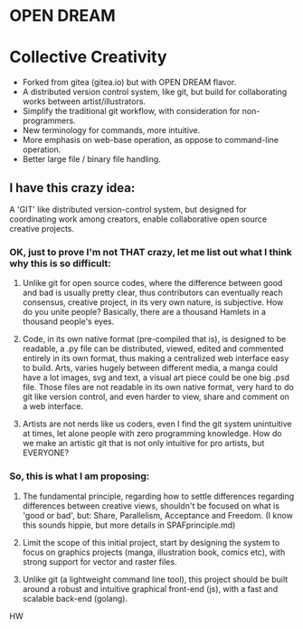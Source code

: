 # OPEN DREAM
# Collective Creativity

  * Forked from gitea (gitea.io) but with OPEN DREAM flavor.
  * A distributed version control system, like git, but build for collaborating works between artist/illustrators.
  * Simplify the traditional git workflow, with consideration for non-programmers.
  * New terminology for commands, more intuitive.
  * More emphasis on web-base operation, as oppose to command-line operation.
  * Better large file / binary file handling.

## I have this crazy idea:

  A 'GIT' like distributed version-control system, but designed for coordinating work among creators, enable collaborative open source creative projects.

### OK, just to prove I'm not THAT crazy, let me list out what I think why this is so difficult:

  1. Unlike git for open source codes, where the difference between good and bad is usually pretty clear, thus contributors can eventually reach consensus, creative project, in its very own nature, is subjective. How do you unite people?
  Basically, there are a thousand Hamlets in a thousand people's eyes.

  2. Code, in its own native format (pre-compiled that is), is designed to be readable, a .py file can be distributed, viewed, edited and commented entirely in its own format, thus making a centralized web interface easy to build. Arts, varies hugely between different media, a manga could have a lot images, svg and text, a visual art piece could be one big .psd file. Those files are not readable in its own native format, very hard to do git like version control, and even harder to view, share and comment on a web interface.

  3. Artists are not nerds like us coders, even I find the git system unintuitive at times, let alone people with zero programming knowledge. How do we make an artistic git that is not only intuitive for pro artists, but EVERYONE?

### So, this is what I am proposing:

  1. The fundamental principle, regarding how to settle differences regarding differences between creative views, shouldn't be focused on what is 'good or bad', but:
      Share, Parallelism, Acceptance and Freedom.
    (I know this sounds hippie, but more details in SPAFprinciple.md)

  2. Limit the scope of this initial project, start by designing the system to focus on graphics projects (manga, illustration book, comics etc), with strong support for vector and raster files.

  3. Unlike git (a lightweight command line tool), this project should be built around a robust and intuitive graphical front-end (js), with a fast and scalable back-end (golang).

HW
